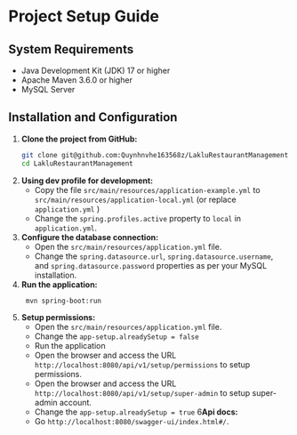 # Project Setup Guide

## System Requirements
- Java Development Kit (JDK) 17 or higher
- Apache Maven 3.6.0 or higher
- MySQL Server

## Installation and Configuration
1. **Clone the project from GitHub:**
   ```sh
   git clone git@github.com:Quynhnvhe163568z/LakluRestaurantManagement.git
   cd LakluRestaurantManagement
    ```
2. **Using dev profile for development:**
    - Copy the file `src/main/resources/application-example.yml` to `src/main/resources/application-local.yml` (or replace `application.yml` )
    - Change the `spring.profiles.active` property to `local` in `application.yml`.
3. **Configure the database connection:**
   - Open the `src/main/resources/application.yml` file.
   - Change the `spring.datasource.url`, `spring.datasource.username`, and `spring.datasource.password` properties as per your MySQL installation.
4. **Run the application:**
   ```sh
    mvn spring-boot:run
    ```
5. **Setup permissions:**
    - Open the `src/main/resources/application.yml` file.
    - Change the `app-setup.alreadySetup = false`
    - Run the application
    - Open the browser and access the URL `http://localhost:8080/api/v1/setup/permissions` to setup permissions.
    - Open the browser and access the URL `http://localhost:8080/api/v1/setup/super-admin` to setup super-admin account.
    - Change the `app-setup.alreadySetup = true`
6**Api docs:**
   - Go `http://localhost:8080/swagger-ui/index.html#/`.


